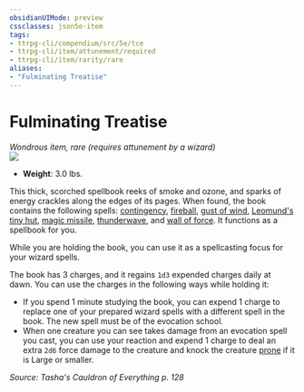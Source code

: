 ```yaml
---
obsidianUIMode: preview
cssclasses: json5e-item
tags:
- ttrpg-cli/compendium/src/5e/tce
- ttrpg-cli/item/attunement/required
- ttrpg-cli/item/rarity/rare
aliases: 
- "Fulminating Treatise"
---
```

# Fulminating Treatise
*Wondrous item, rare (requires attunement by a wizard)*  
![](2-Mechanics/CLI/items/img/fulminating-treatise.webp#right)

- **Weight**: 3.0 lbs.

This thick, scorched spellbook reeks of smoke and ozone, and sparks of energy crackles along the edges of its pages. When found, the book contains the following spells: [contingency](2-Mechanics/CLI/spells/contingency-xphb.md), [fireball](2-Mechanics/CLI/spells/fireball-xphb.md), [gust of wind](2-Mechanics/CLI/spells/gust-of-wind-xphb.md), [Leomund's tiny hut](2-Mechanics/CLI/spells/leomunds-tiny-hut-xphb.md), [magic missile](2-Mechanics/CLI/spells/magic-missile-xphb.md), [thunderwave](2-Mechanics/CLI/spells/thunderwave-xphb.md), and [wall of force](2-Mechanics/CLI/spells/wall-of-force-xphb.md). It functions as a spellbook for you.

While you are holding the book, you can use it as a spellcasting focus for your wizard spells.

The book has 3 charges, and it regains `1d3` expended charges daily at dawn. You can use the charges in the following ways while holding it:

- If you spend 1 minute studying the book, you can expend 1 charge to replace one of your prepared wizard spells with a different spell in the book. The new spell must be of the evocation school.  
- When one creature you can see takes damage from an evocation spell you cast, you can use your reaction and expend 1 charge to deal an extra `2d6` force damage to the creature and knock the creature [prone](2-Mechanics/CLI/rules/conditions.md#Prone) if it is Large or smaller.  

*Source: Tasha's Cauldron of Everything p. 128*